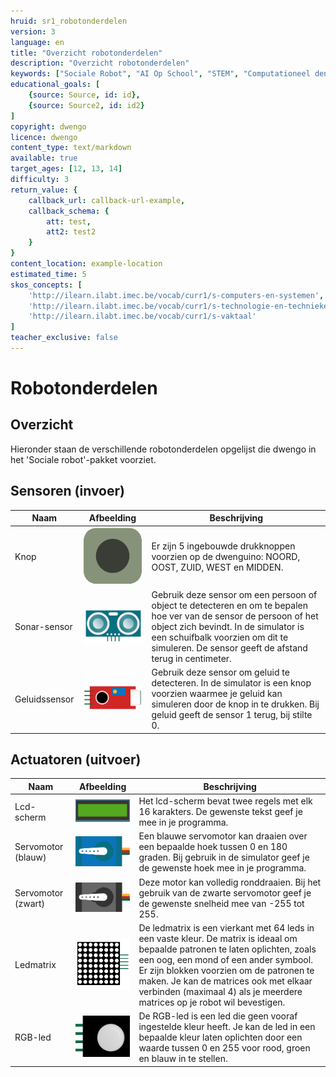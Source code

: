 ```yaml
---
hruid: sr1_robotonderdelen
version: 3
language: en
title: "Overzicht robotonderdelen"
description: "Overzicht robotonderdelen"
keywords: ["Sociale Robot", "AI Op School", "STEM", "Computationeel denken", "Grafisch programmeren"]
educational_goals: [
    {source: Source, id: id}, 
    {source: Source2, id: id2}
]
copyright: dwengo
licence: dwengo
content_type: text/markdown
available: true
target_ages: [12, 13, 14]
difficulty: 3
return_value: {
    callback_url: callback-url-example,
    callback_schema: {
        att: test,
        att2: test2
    }
}
content_location: example-location
estimated_time: 5
skos_concepts: [
    'http://ilearn.ilabt.imec.be/vocab/curr1/s-computers-en-systemen', 
    'http://ilearn.ilabt.imec.be/vocab/curr1/s-technologie-en-technieken', 
    'http://ilearn.ilabt.imec.be/vocab/curr1/s-vaktaal'
]
teacher_exclusive: false
---
```


# Robotonderdelen
## Overzicht

Hieronder staan de verschillende robotonderdelen opgelijst die dwengo in het 'Sociale robot'-pakket voorziet.

## Sensoren (invoer)

| **Naam**      | **Afbeelding**                               | **Beschrijving**                                                                                                                                                                                                                                         |
|---------------|----------------------------------------------|----------------------------------------------------------------------------------------------------------------------------------------------------------------------------------------------------------------------------------------------------------|
| Knop          | ![](embed/drukknop.png "Drukknop")           | Er zijn 5 ingebouwde drukknoppen voorzien op de dwenguino: NOORD, OOST, ZUID, WEST en MIDDEN.                                                                                                                                                            |
| Sonar-sensor  | ![](embed/sonarsensor.png "Sonar-sensor")    | Gebruik deze sensor om een persoon of object te detecteren en om te bepalen hoe ver van de sensor de persoon of het object zich bevindt. In de simulator is een schuifbalk voorzien om dit te simuleren. De sensor geeft de afstand terug in centimeter. |
| Geluidssensor | ![](embed/geluidssensor.png "Geluidssensor") | Gebruik deze sensor om geluid te detecteren. In de simulator is een knop voorzien waarmee je geluid kan simuleren door de knop in te drukken. Bij geluid geeft de sensor 1 terug, bij stilte 0.                                                          |

## Actuatoren (uitvoer)

| **Naam**           | **Afbeelding**                                 | **Beschrijving**                                                                                                                                                                                                                                                                                                                        |
|--------------------|------------------------------------------------|-----------------------------------------------------------------------------------------------------------------------------------------------------------------------------------------------------------------------------------------------------------------------------------------------------------------------------------------|
| Lcd-scherm         | ![](embed/lcd-scherm.jpg "Lcd-scherm")         | Het lcd-scherm bevat twee regels met elk 16 karakters. De gewenste tekst geef je mee in je programma.                                                                                                                                                                                                                                   |
| Servomotor (blauw) | ![](embed/servomotor1.png "Blauwe servomotor") | Een blauwe servomotor kan draaien over een bepaalde hoek tussen 0 en 180 graden. Bij gebruik in de simulator geef je de gewenste hoek mee in je programma.                                                                                                                                                                                     |
| Servomotor (zwart) | ![](embed/servomotor2.png "Zwarte servomotor") | Deze motor kan volledig ronddraaien. Bij het gebruik van de zwarte servomotor geef je de gewenste snelheid mee van -255 tot 255.                                                                                                                                                                                                                         |
| Ledmatrix          | ![](embed/led-matrix.png "Ledmatrix")          | De ledmatrix is een vierkant met 64 leds in een vaste kleur. De matrix is ideaal om bepaalde patronen te laten oplichten, zoals een oog, een mond of een ander symbool. Er zijn blokken voorzien om de patronen te maken. Je kan de matrices ook met elkaar verbinden (maximaal 4) als je meerdere matrices op je robot wil bevestigen. |
| RGB-led            | ![](embed/rgb-led.png "RGB-led")               | De RGB-led is een led die geen vooraf ingestelde kleur heeft. Je kan de led in een bepaalde kleur laten oplichten door een waarde tussen 0 en 255 voor rood, groen en blauw in te stellen.                                                                                                                                              |